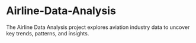 # Airline-Data-Analysis
The Airline Data Analysis project explores aviation industry data to uncover key trends, patterns, and insights. 
